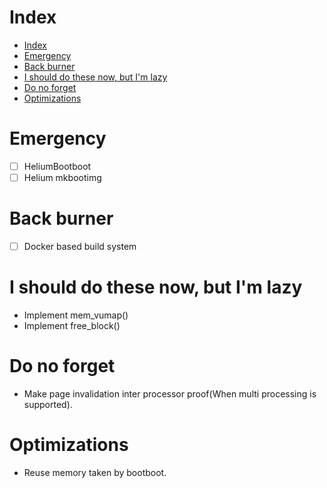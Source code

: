# Index
- [Index](#index)
- [Emergency](#emergency)
- [Back burner](#back-burner)
- [I should do these now, but I'm lazy](#i-should-do-these-now-but-im-lazy)
- [Do no forget](#do-no-forget)
- [Optimizations](#optimizations)

# Emergency
* [ ] HeliumBootboot
* [ ] Helium mkbootimg

# Back burner
* [ ] Docker based build system

# I should do these now, but I'm lazy
* Implement mem_vumap()
* Implement free_block()

# Do no forget
* Make page invalidation inter processor proof(When multi processing is
  supported).

# Optimizations
* Reuse memory taken by bootboot.
